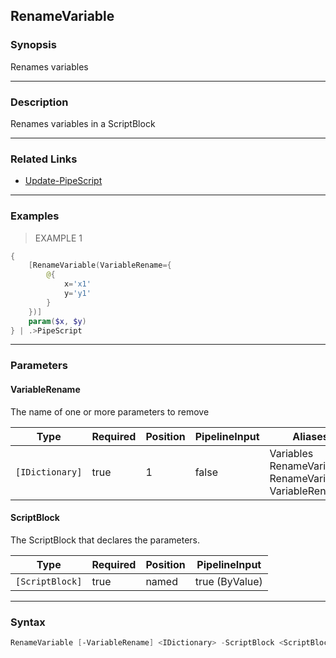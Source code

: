 RenameVariable
--------------

### Synopsis
Renames variables

---

### Description

Renames variables in a ScriptBlock

---

### Related Links
* [Update-PipeScript](Update-PipeScript.md)

---

### Examples
> EXAMPLE 1

```PowerShell
{
    [RenameVariable(VariableRename={
        @{
            x='x1'
            y='y1'
        }
    })]
    param($x, $y)
} | .>PipeScript
```

---

### Parameters
#### **VariableRename**
The name of one or more parameters to remove

|Type           |Required|Position|PipelineInput|Aliases                                                             |
|---------------|--------|--------|-------------|--------------------------------------------------------------------|
|`[IDictionary]`|true    |1       |false        |Variables<br/>RenameVariables<br/>RenameVariable<br/>VariableRenames|

#### **ScriptBlock**
The ScriptBlock that declares the parameters.

|Type           |Required|Position|PipelineInput |
|---------------|--------|--------|--------------|
|`[ScriptBlock]`|true    |named   |true (ByValue)|

---

### Syntax
```PowerShell
RenameVariable [-VariableRename] <IDictionary> -ScriptBlock <ScriptBlock> [<CommonParameters>]
```
